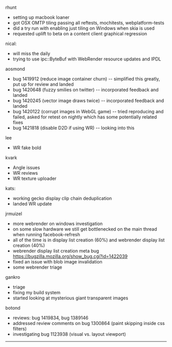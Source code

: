 rhunt
* setting up macbook loaner
* got OSX OMTP tiling passing all reftests, mochitests, webplatform-tests
* did a try run with enabling just tiling on Windows when skia is used
* requested uplift to beta on a content client graphical regression



nical:
* will miss the daily
* trying to use ipc::ByteBuf with WebRender resource updates and IPDL



aosmond
* bug 1419912 (reduce image container churn) -- simplified this greatly, put up for review and landed
* bug 1420648 (fuzzy smilies on twitter) -- incorporated feedback and landed
* bug 1420245 (vector image draws twice) -- incorporated feedback and landed
* bug 1420122 (corrupt images in WebGL game) -- tried reproducing and failed, asked for retest on nightly which has some potentially related fixes
* bug 1421818 (disable D2D if using WR) -- looking into this



lee
* WR fake bold



kvark
* Angle issues
* WR reviews
* WR texture uploader



kats:
* working gecko display clip chain deduplication
* landed WR update



jrmuizel
* more webrender on windows investigation
* on some slow hardware we still get bottlenecked on the main thread when running facebook-refresh
* all of the time is in display list creation (60%) and webrender display list creation (40%)
* webrender display list creation meta bug https://bugzilla.mozilla.org/show_bug.cgi?id=1422039
* fixed an issue with blob image invalidation
* some webrender triage



gankro
* triage
* fixing my build system
* started looking at mysterious giant transparent images



botond
* reviews: bug 1419834, bug 1389146
* addressed review comments on bug 1300864 (paint skipping inside css filters)
* investigating bug 1123938 (visual vs. layout viewport)

________________



